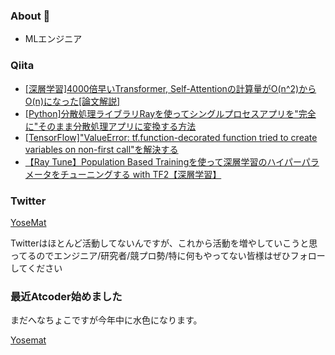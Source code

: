 ### About 👋
- MLエンジニア
### Qiita
- [\[深層学習\]4000倍早いTransformer, Self-Attentionの計算量がO(n^2)からO(n)になった[論文解説]](https://qiita.com/Yosemat1/items/802a41588e8bffaca992)
- [\[Python\]分散処理ライブラリRayを使ってシングルプロセスアプリを"完全に"そのまま分散処理アプリに変換する方法](https://qiita.com/Yosemat1/items/b09cfb8e90036f783204)
- [\[TensorFlow\]"ValueError: tf.function-decorated function tried to create variables on non-first call"を解決する](https://qiita.com/Yosemat1/items/6aeca92cb65b052cbafd)
- [【Ray Tune】Population Based Trainingを使って深層学習のハイパーパラメータをチューニングする with TF2【深層学習】](https://qiita.com/Yosemat1/items/931dee3d08d2774be6a0)

### Twitter
[YoseMat](https://twitter.com/yosemat1)

Twitterはほとんど活動してないんですが、これから活動を増やしていこうと思ってるのでエンジニア/研究者/競プロ勢/特に何もやってない皆様はぜひフォローしてください

### 最近Atcoder始めました
まだへなちょこですが今年中に水色になります。


[Yosemat](https://atcoder.jp/users/Yosemat)




<!--
**yotaro-shimose/yotaro-shimose** is a ✨ _special_ ✨ repository because its `README.md` (this file) appears on your GitHub profile.

Here are some ideas to get you started:

- 🔭 I’m currently working on ...
- 🌱 I’m currently learning ...
- 👯 I’m looking to collaborate on ...
- 🤔 I’m looking for help with ...
- 💬 Ask me about ...
- 📫 How to reach me: ...
- 😄 Pronouns: ...
- ⚡ Fun fact: ...
-->
